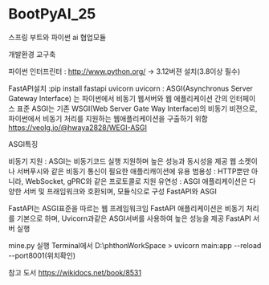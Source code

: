 # BootPyAI_25
스프링 부트와 파이썬 ai 협업모듈

개발환경 교구축

파이썬 인터프린터 : http://www.python.org/ -> 3.12버젼 설치(3.8이상 필수)

FastAPI설치  :pip install fastapi uvicorn uvicorn : ASGI(Asynchronus Server Gateway Interface) 는 파이썬에서 비동기 웹서버와 웹 에플리케이션 간의
인터페이스 표준 ASGI는 기존 WSGI(Web Server Gate Way Interface)의 비동기 비젼으로, 파이썬에서 비동기 처리를 지원하는 웹애플리케이션을 구출하기 위함 
https://veolg.io/@hwaya2828/WEGI-ASGI

ASGI특징

비동기 지원 : ASGI는 비동기코드 실행 지원하며 높은 성능과 동시성을 제공
웹 소켓이나 서버푸시와 같은 비동기 통신이 필요한 애플리캐이션에 유용
범용성 : HTTP뿐만 아니라, WebSocket, gPRC와 같은 프로토콜로 지원
유연성 : ASGI 애플리케이션은 다양한 서버 및 프래임워크와 호환되며, 모듈식으로 구성
FastAPI와 ASGI

FastAPI는 ASGI표준을 따르는 웹 프레임워크임
FastAPI 애플리케이션은 비동기 처리를 기본으로 하며, Uvicorn과같은 ASGI서버를 사용하여 높은 성능을 제공
FastAPI 서버 실행

mine.py 실행
Terminal에서 D:\phthonWorkSpace > uvicorn main:app --reload --port8001(위치확인) 

참고 도서
https://wikidocs.net/book/8531

